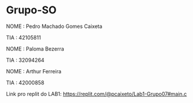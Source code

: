 # Grupo-SO

NOME : Pedro Machado Gomes Caixeta

TIA  : 42105811

NOME : Paloma Bezerra

TIA  : 32094264

NOME : Arthur Ferreira

TIA  : 42000858


Link pro replit do LAB1: https://replit.com/@pcaixeto/Lab1-Grupo07#main.c

